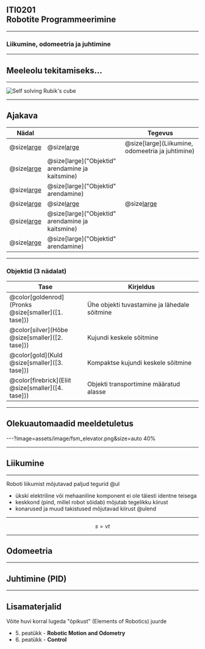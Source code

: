 ## ITI0201<br />Robotite Programmeerimine

---
### Liikumine, odomeetria ja juhtimine

---
## Meeleolu tekitamiseks...

---
![Self solving Rubik's cube](https://www.youtube.com/embed/xCoH2AORcEQ)

---
## Ajakava

Nädal |  | Tegevus
------|--|--------
@size[large](**8**) | @size[large](@color[goldenrod](Loeng)) | @size[large](Liikumine, odomeetria ja juhtimine)
  | @size[large](@color[darkgreen](Praktikum)) | @size[large]("Objektid" arendamine ja kaitsmine)
  | @size[large](@color[cornflowerblue](Kodutöö)) | @size[large]("Objektid" arendamine)
@size[large](**9**) | @size[large](@color[goldenrod](Loeng)) | @size[large](---)
  | @size[large](@color[darkgreen](Praktikum)) | @size[large]("Objektid" arendamine ja kaitsmine)
  | @size[large](@color[cornflowerblue](Kodutöö)) | @size[large]("Objektid" arendamine)

---
### Objektid (3 nädalat)

Tase | Kirjeldus
-----|----------
@color[goldenrod](Pronks<br />@size[smaller]([1. tase])) | Ühe objekti tuvastamine ja lähedale sõitmine
@color[silver](Hõbe<br />@size[smaller]([2. tase])) | Kujundi keskele sõitmine
@color[gold](Kuld<br />@size[smaller]([3. tase])) | Kompaktse kujundi keskele sõitmine
@color[firebrick](Eliit<br />@size[smaller]([4. tase])) | Objekti transportimine määratud alasse

---
## Olekuautomaadid meeldetuletus

---?image=assets/image/fsm_elevator.png&size=auto 40%

---
## Liikumine

---
Roboti liikumist mõjutavad paljud tegurid
@ul
- ükski elektriline või mehaaniline komponent ei ole täiesti identne teisega
- keskkond (pind, millel robot sõidab) mõjutab tegelikku kiirust
- konarused ja muud takistused mõjutavad kiirust
@ulend

---

$$s=vt$$

---
## Odomeetria

---
## Juhtimine (PID)

---
## Lisamaterjalid

Võite huvi korral lugeda "õpikust" (Elements of Robotics) juurde

- 5\. peatükk - **Robotic Motion and Odometry**
- 6\. peatükk - **Control**
